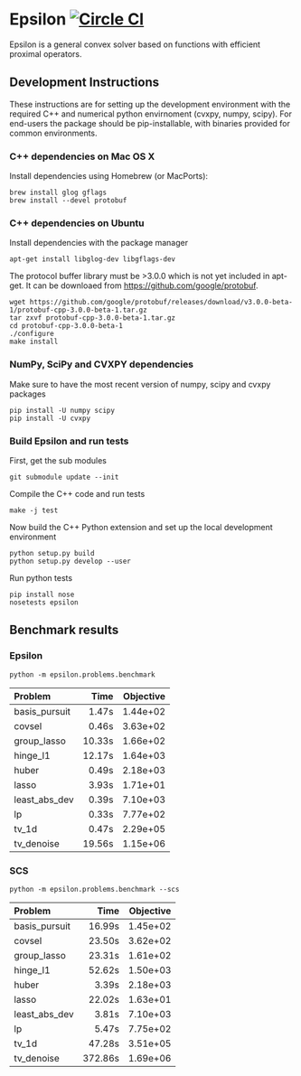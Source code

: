 # Epsilon [![Circle CI](https://circleci.com/gh/mwytock/epsilon.svg?style=svg)](https://circleci.com/gh/mwytock/epsilon)

Epsilon is a general convex solver based on functions with efficient proximal
operators.

## Development Instructions

These instructions are for setting up the development environment with the
required C++ and numerical python envirnoment (cvxpy, numpy, scipy). For
end-users the package should be pip-installable, with binaries provided
for common environments.

### C++ dependencies on Mac OS X

Install dependencies using Homebrew (or MacPorts):

```
brew install glog gflags
brew install --devel protobuf
```

### C++ dependencies on Ubuntu

Install dependencies with the package manager
```
apt-get install libglog-dev libgflags-dev
```

The protocol buffer library must be >3.0.0 which is not yet included in
apt-get. It can be downloaed from https://github.com/google/protobuf.
```
wget https://github.com/google/protobuf/releases/download/v3.0.0-beta-1/protobuf-cpp-3.0.0-beta-1.tar.gz
tar zxvf protobuf-cpp-3.0.0-beta-1.tar.gz
cd protobuf-cpp-3.0.0-beta-1
./configure
make install
```

### NumPy, SciPy and CVXPY dependencies

Make sure to have the most recent version of numpy, scipy and cvxpy packages
```
pip install -U numpy scipy
pip install -U cvxpy
```

### Build Epsilon and run tests

First, get the sub modules
```
git submodule update --init
```
Compile the C++ code and run tests
```
make -j test
```

Now build the C++ Python extension and set up the local development environment
```
python setup.py build
python setup.py develop --user
```
Run python tests
```
pip install nose
nosetests epsilon
```

## Benchmark results

### Epsilon
```
python -m epsilon.problems.benchmark
```
 Problem       |   Time | Objective
:------------- | ------:| ---------:
basis_pursuit  |   1.47s|   1.44e+02
covsel         |   0.46s|   3.63e+02
group_lasso    |  10.33s|   1.66e+02
hinge_l1       |  12.17s|   1.64e+03
huber          |   0.49s|   2.18e+03
lasso          |   3.93s|   1.71e+01
least_abs_dev  |   0.39s|   7.10e+03
lp             |   0.33s|   7.77e+02
tv_1d          |   0.47s|   2.29e+05
tv_denoise     |  19.56s|   1.15e+06

### SCS
```
python -m epsilon.problems.benchmark --scs
```

 Problem       |   Time | Objective
:------------- | ------:| ---------:
basis_pursuit  |  16.99s|   1.45e+02
covsel         |  23.50s|   3.62e+02
group_lasso    |  23.31s|   1.61e+02
hinge_l1       |  52.62s|   1.50e+03
huber          |   3.39s|   2.18e+03
lasso          |  22.02s|   1.63e+01
least_abs_dev  |   3.81s|   7.10e+03
lp             |   5.47s|   7.75e+02
tv_1d          |  47.28s|   3.51e+05
tv_denoise     | 372.86s|   1.69e+06
